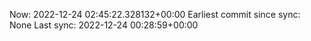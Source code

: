 Now: 2022-12-24 02:45:22.328132+00:00 Earliest commit since sync: None Last sync: 2022-12-24 00:28:59+00:00
